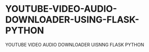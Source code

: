 # YOUTUBE-VIDEO-AUDIO-DOWNLOADER-USING-FLASK-PYTHON
YOUTUBE VIDEO AUDIO DOWNLOADER UISNNG FLASK PYTHON 
